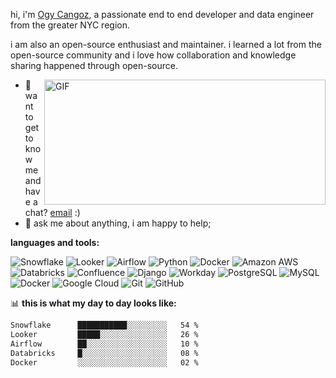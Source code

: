 hi, i'm [Ogy Cangoz](https://myportfoliobucket-ogyworld.s3.amazonaws.com/my_portfolio/index.html/), a passionate end to end developer and data engineer from the greater NYC region.

i am also an open-source enthusiast and maintainer. i learned a lot from the open-source community and i love how collaboration and knowledge sharing happened through open-source.


  <img align="right" alt="GIF" src="https://github.com/ogyWorldz/ogyWorldz/blob/main/code.gif" width="450" height="200" />
  
- 💼 want to get to know me and have a chat? [email](mailto:ocangoz2@gmail.com) :)
- 💬 ask me about anything, i am happy to help;

**languages and tools:**  

![Snowflake](https://img.shields.io/badge/-Snowflake-181717?style=flat-square&logo=snowflake)
![Looker](https://img.shields.io/badge/-Looker-181717?style=flat-square&logo=looker)
![Airflow](https://img.shields.io/badge/-Airflow-181717?style=flat-square&logo=Airflow)
![Python](https://img.shields.io/badge/-Python-black?style=flat-square&logo=Python)
![Docker](https://img.shields.io/badge/-Docker-black?style=flat-square&logo=docker)
![Amazon AWS](https://img.shields.io/badge/Amazon%20AWS-232F3E?style=flat-square&logo=amazon-aws)
![Databricks](https://img.shields.io/badge/-Databricks-181717?style=flat-square&logo=databricks)
![Confluence](https://img.shields.io/badge/-Confluence-181717?style=flat-square&logo=Confluence)
![Django](https://img.shields.io/badge/-Django-181717?style=flat-square&logo=Django)
![Workday](https://img.shields.io/badge/-Workday-181717?style=flat-square&logo=Workday)
![PostgreSQL](https://img.shields.io/badge/-PostgreSQL-336791?style=flat-square&logo=postgresql)
![MySQL](https://img.shields.io/badge/-MySQL-black?style=flat-square&logo=mysql)
![Docker](https://img.shields.io/badge/-Docker-black?style=flat-square&logo=docker)
![Google Cloud](https://img.shields.io/badge/Google%20Cloud-black?style=flat-square&logo=google-cloud)
![Git](https://img.shields.io/badge/-Git-black?style=flat-square&logo=git)
![GitHub](https://img.shields.io/badge/-GitHub-181717?style=flat-square&logo=github)


📊 **this is what my day to day looks like:**
<!--START_SECTION:waka-->

```txt
Snowflake      ███████████░░░░░░░░░   54 %
Looker         █████░░░░░░░░░░░░░░░   26 %
Airflow        ██░░░░░░░░░░░░░░░░░░   10 %
Databricks     █░░░░░░░░░░░░░░░░░░░   08 %
Docker         ░░░░░░░░░░░░░░░░░░░░   02 %
```


